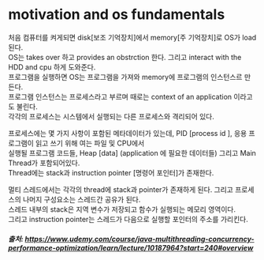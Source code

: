 # motivation and os fundamentals 

처음 컴퓨터를 켜게되면 disk[보조 기억장치]에서 memory[주 기억장치]로 OS가 load된다.    
OS는 takes over 하고 provides an obstrction 한다. 그리고 interact with the HDD and cpu 하게 도와준다.    
프로그램을 실행하면 OS는 프로그램을 가져와 memory에 프로그램의 인스턴스르 만든다.    
프로그램 인스턴스는 프로세스라고 부르며 때로는 context of an application 이라고도 불린다.    
각각의 프로세스는 시스템에서 실행되는 다른 프로세스와 격리되어 있다.    

프로세스에는 몇 가지 사항이 포함된 메타데이터가 있는데, PID [process id ], 응용 프로그램이 읽고 쓰기 위해 여는 파일 및 CPU에서     
실행될 프로그램 코드들, Heap [data] (application 에 필요한 데이터들)  그리고 Main Thread가 포함되어있다.    
Thread에는 stack과 instruction pointer [명령어 포인터]가 존재한다.    

멀티 스레드에서는 각각의 thread에 stack과 pointer가 존재하게 된다. 그리고 프로세스의 나머지 구성요소는 스레드간 공유가 된다.    
스레드 내부의 stack은 지역 변수가 저장되고 함수가 실행되는 메모리 영역이다.      
그리고 instruction pointer는 스레드가 다음으로 실행할 포인터의 주소를 가리킨다.    
  
##### 출처: https://www.udemy.com/course/java-multithreading-concurrency-performance-optimization/learn/lecture/10187964?start=240#overview
